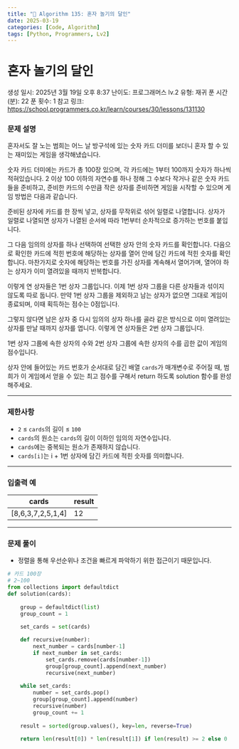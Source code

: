 ```yaml
---
title: "🧠 Algorithm 135: 혼자 놀기의 달인"
date: 2025-03-19
categories: [Code, Algorithm]
tags: [Python, Programmers, Lv2]
---
```


# 혼자 놀기의 달인

생성 일시: 2025년 3월 19일 오후 8:37
난이도: 프로그래머스 lv.2
유형: 재귀
푼 시간 (분): 22
푼 횟수: 1
참고 링크: https://school.programmers.co.kr/learn/courses/30/lessons/131130

### **문제 설명**

혼자서도 잘 노는 범희는 어느 날 방구석에 있는 숫자 카드 더미를 보더니 혼자 할 수 있는 재미있는 게임을 생각해냈습니다.

숫자 카드 더미에는 카드가 총 100장 있으며, 각 카드에는 1부터 100까지 숫자가 하나씩 적혀있습니다. 2 이상 100 이하의 자연수를 하나 정해 그 수보다 작거나 같은 숫자 카드들을 준비하고, 준비한 카드의 수만큼 작은 상자를 준비하면 게임을 시작할 수 있으며 게임 방법은 다음과 같습니다.

준비된 상자에 카드를 한 장씩 넣고, 상자를 무작위로 섞어 일렬로 나열합니다. 상자가 일렬로 나열되면 상자가 나열된 순서에 따라 1번부터 순차적으로 증가하는 번호를 붙입니다.

그 다음 임의의 상자를 하나 선택하여 선택한 상자 안의 숫자 카드를 확인합니다. 다음으로 확인한 카드에 적힌 번호에 해당하는 상자를 열어 안에 담긴 카드에 적힌 숫자를 확인합니다. 마찬가지로 숫자에 해당하는 번호를 가진 상자를 계속해서 열어가며, 열어야 하는 상자가 이미 열려있을 때까지 반복합니다.

이렇게 연 상자들은 1번 상자 그룹입니다. 이제 1번 상자 그룹을 다른 상자들과 섞이지 않도록 따로 둡니다. 만약 1번 상자 그룹을 제외하고 남는 상자가 없으면 그대로 게임이 종료되며, 이때 획득하는 점수는 0점입니다.

그렇지 않다면 남은 상자 중 다시 임의의 상자 하나를 골라 같은 방식으로 이미 열려있는 상자를 만날 때까지 상자를 엽니다. 이렇게 연 상자들은 2번 상자 그룹입니다.

1번 상자 그룹에 속한 상자의 수와 2번 상자 그룹에 속한 상자의 수를 곱한 값이 게임의 점수입니다.

상자 안에 들어있는 카드 번호가 순서대로 담긴 배열 `cards`가 매개변수로 주어질 때, 범희가 이 게임에서 얻을 수 있는 최고 점수를 구해서 return 하도록 solution 함수를 완성해주세요.

---

### 제한사항

- `2` ≤ `cards`의 길이 ≤ `100`
- `cards`의 원소는 `cards`의 길이 이하인 임의의 자연수입니다.
- `cards`에는 중복되는 원소가 존재하지 않습니다.
- `cards[i]`는 i + 1번 상자에 담긴 카드에 적힌 숫자를 의미합니다.

---

### 입출력 예

| cards | result |
| --- | --- |
| [8,6,3,7,2,5,1,4] | 12 |

---

### 문제 풀이

- 정렬을 통해 우선순위나 조건을 빠르게 파악하기 위한 접근이기 때문입니다.

```python
# 카드 100장
# 2~100 
from collections import defaultdict
def solution(cards):
    
    group = defaultdict(list)
    group_count = 1
    
    set_cards = set(cards)

    def recursive(number):
        next_number = cards[number-1]
        if next_number in set_cards:
            set_cards.remove(cards[number-1])
            group[group_count].append(next_number)
            recursive(next_number)
    
    while set_cards:
        number = set_cards.pop()
        group[group_count].append(number)
        recursive(number)
        group_count += 1
        
    result = sorted(group.values(), key=len, reverse=True)
    
    return len(result[0]) * len(result[1]) if len(result) >= 2 else 0
```